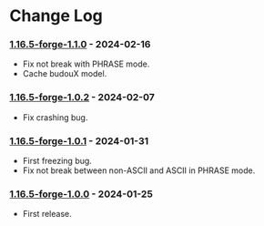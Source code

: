 # Change Log

### [1.16.5-forge-1.1.0](https://github.com/KatatsumuriPan/BetterLineBreak/releases/tag/1.16.5-forge-1.1.0) - 2024-02-16

- Fix not break with PHRASE mode.
- Cache budouX model.

### [1.16.5-forge-1.0.2](https://github.com/KatatsumuriPan/BetterLineBreak/releases/tag/1.16.5-forge-1.0.2) - 2024-02-07

- Fix crashing bug.

### [1.16.5-forge-1.0.1](https://github.com/KatatsumuriPan/BetterLineBreak/releases/tag/1.16.5-forge-1.0.1) - 2024-01-31

- First freezing bug.
- Fix not break between non-ASCII and ASCII in PHRASE mode.

### [1.16.5-forge-1.0.0](https://github.com/KatatsumuriPan/BetterLineBreak/releases/tag/1.16.5-forge-1.0.0) - 2024-01-25

- First release.
